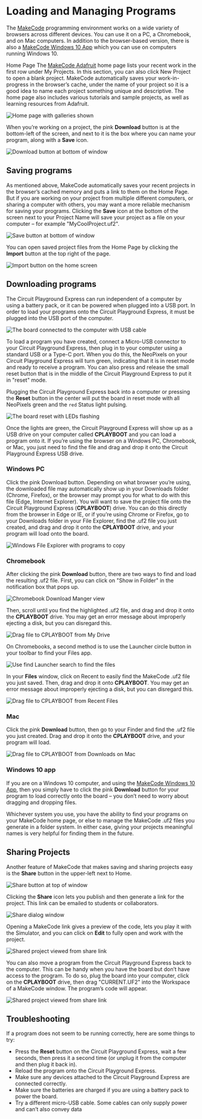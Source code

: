 # Loading and Managing Programs

The [MakeCode](https://makecode.com) programming environment works on a wide variety of browsers across different devices. You can use it on a PC, a Chromebook, and on Mac computers. In addition to the browser-based version, there is also a [MakeCode Windows 10 App](http://aka.ms/adafruitapp) which you can use on computers running Windows 10.

Home Page The [MakeCode Adafruit](@homeurl@) home page lists your recent work in the first row under My Projects. In this section, you can also click New Project to open a blank project. MakeCode automatically saves your work-in-progress in the browser’s cache, under the name of your project so it is a good idea to name each project something unique and descriptive. The home page also includes various tutorials and sample projects, as well as learning resources from Adafruit.

![Home page with galleries shown](/static/courses/maker/general/load-manage-programs/home-page.png)

When you’re working on a project, the pink **Download** button is at the bottom-left of the screen, and next to it is the box where you can name your program, along with a **Save** icon.

![Download button at bottom of window](/static/courses/maker/general/load-manage-programs/download-button.png)

## Saving programs

As mentioned above, MakeCode automatically saves your recent projects in the browser’s cached memory and puts a link to them on the Home Page. But if you are working on your project from multiple different computers, or sharing a computer with others, you may want a more reliable mechanism for saving your programs. Clicking the **Save** icon at the bottom of the screen next to your Project Name will save your project as a file on your computer – for example "MyCoolProject.uf2".

![Save button at bottom of window](/static/courses/maker/general/load-manage-programs/save-button.png)

You can open saved project files from the Home Page by clicking the **Import** button at the top right of the page.

![Import button on the home screen](/static/courses/maker/general/load-manage-programs/import-files.png)

## Downloading programs

The Circuit Playground Express can run independent of a computer by using a battery pack, or it can be powered when plugged into a USB port. In order to load your programs onto the Circuit Playground Express, it must be plugged into the USB port of the computer.

![The board connected to the computer with USB cable](/static/courses/maker/general/load-manage-programs/usb-cable.jpg)

To load a program you have created, connect a Micro-USB connector to your Circuit Playground Express, then plug in to your computer using a standard USB or a Type-C port. When you do this, the NeoPixels on your Circuit Playground Express will turn green, indicating that it is in reset mode and ready to receive a program. You can also press and release the small reset button that is in the middle of the Circuit Playground Express to put it in "reset" mode.

Plugging the Circuit Playground Express back into a computer or pressing the **Reset** button in the center will put the board in reset mode with all NeoPixels green and the `red` Status light pulsing.

![The board reset with LEDs flashing](/static/courses/maker/general/load-manage-programs/cpx.jpg)

Once the lights are green, the Circuit Playground Express will show up as a USB drive on your computer called **CPLAYBOOT** and you can load a program onto it. If you’re using the browser on a Windows PC, Chromebook, or Mac, you just need to find the file and drag and drop it onto the Circuit Playground Express USB drive.

### Windows PC

Click the pink Download button. Depending on what browser you’re using, the downloaded file may automatically show up in your Downloads folder (Chrome, Firefox), or the browser may prompt you for what to do with this file (Edge, Internet Explorer). You will want to save the project file onto the Circuit Playground Express (**CPLAYBOOT**) drive. You can do this directly from the browser in Edge or IE, or if you’re using Chrome or Firefox, go to your Downloads folder in your File Explorer, find the .uf2 file you just created, and drag and drop it onto the **CPLAYBOOT** drive, and your program will load onto the board.

![Windows File Explorer with programs to copy](/static/courses/maker/general/load-manage-programs/windows-file-explorer.png)

### Chromebook

After clicking the pink **Download** button, there are two ways to find and load the resulting .uf2 file. First, you can click on "Show in Folder" in the notification box that pops up.

![Chromebook Download Manger view](/static/courses/maker/general/load-manage-programs/chromebook1.png)

Then, scroll until you find the highlighted .uf2 file, and drag and drop it onto the **CPLAYBOOT** drive. You may get an error message about improperly ejecting a disk, but you can disregard this.

![Drag file to CPLAYBOOT from My Drive](/static/courses/maker/general/load-manage-programs/chromebook2.png)

On Chromebooks, a second method is to use the Launcher circle button in your toolbar to find your Files app.

![Use find Launcher search to find the files](/static/courses/maker/general/load-manage-programs/chromebook3.png)

In your **Files** window, click on Recent to easily find the MakeCode .uf2 file you just saved. Then, drag and drop it onto **CPLAYBOOT**. You may get an error message about improperly ejecting a disk, but you can disregard this.

![Drag file to CPLAYBOOT from Recent Files](/static/courses/maker/general/load-manage-programs/chromebook4.png)

### Mac

Click the pink **Download** button, then go to your Finder and find the .uf2 file you just created. Drag and drop it onto the **CPLAYBOOT** drive, and your program will load.

![Drag file to CPLAYBOOT from Downloads on Mac](/static/courses/maker/general/load-manage-programs/mac-finder.png)

### Windows 10 app

If you are on a Windows 10 computer, and using the [MakeCode Windows 10 App](http://aka.ms/adafruitapp), then you simply have to click the pink **Download** button for your program to load correctly onto the board – you don’t need to worry about dragging and dropping files.

Whichever system you use, you have the ability to find your programs on your MakeCode home page, or else to manage the MakeCode .uf2 files you generate in a folder system. In either case, giving your projects meaningful names is very helpful for finding them in the future.

## Sharing Projects

Another feature of MakeCode that makes saving and sharing projects easy is the **Share** button in the upper-left next to Home.

![Share button at top of window](/static/courses/maker/general/load-manage-programs/share-button.png)

Clicking the **Share** icon lets you publish and then generate a link for the project. This link can be emailed to students or collaborators.

![Share dialog window](/static/courses/maker/general/load-manage-programs/share-dialog.jpg)

Opening a MakeCode link gives a preview of the code, lets you play it with the Simulator, and you can click on **Edit** to fully open and work with the project.

![Shared project viewed from share link](/static/courses/maker/general/load-manage-programs/shared-project.jpg)

You can also move a program from the Circuit Playground Express back to the computer. This can be handy when you have the board but don’t have access to the program. To do so, plug the board into your computer, click on the **CPLAYBOOT** drive, then drag "CURRENT.UF2" into the Workspace of a MakeCode window. The program’s code will appear.

![Shared project viewed from share link](/static/courses/maker/general/load-manage-programs/opening-program-from-device.png)

## Troubleshooting

If a program does not seem to be running correctly, here are some things to try:

* Press the **Reset** button on the Circuit Playground Express, wait a few seconds, then press it a second time (or unplug it from the computer and then plug it back in).
* Reload the program onto the Circuit Playground Express.
* Make sure any devices attached to the Circuit Playground Express are connected correctly.
* Make sure the batteries are charged if you are using a battery pack to power the board.
* Try a different micro-USB cable. Some cables can only supply power and can’t also convey data